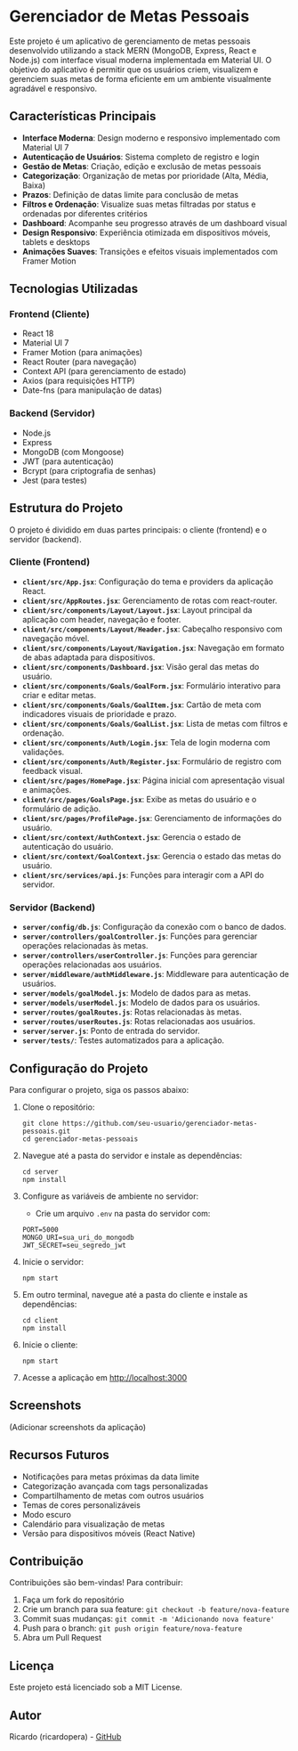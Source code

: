 # Gerenciador de Metas Pessoais

Este projeto é um aplicativo de gerenciamento de metas pessoais desenvolvido utilizando a stack MERN (MongoDB, Express, React e Node.js) com interface visual moderna implementada em Material UI. O objetivo do aplicativo é permitir que os usuários criem, visualizem e gerenciem suas metas de forma eficiente em um ambiente visualmente agradável e responsivo.

## Características Principais

- **Interface Moderna**: Design moderno e responsivo implementado com Material UI 7
- **Autenticação de Usuários**: Sistema completo de registro e login
- **Gestão de Metas**: Criação, edição e exclusão de metas pessoais
- **Categorização**: Organização de metas por prioridade (Alta, Média, Baixa)
- **Prazos**: Definição de datas limite para conclusão de metas
- **Filtros e Ordenação**: Visualize suas metas filtradas por status e ordenadas por diferentes critérios
- **Dashboard**: Acompanhe seu progresso através de um dashboard visual
- **Design Responsivo**: Experiência otimizada em dispositivos móveis, tablets e desktops
- **Animações Suaves**: Transições e efeitos visuais implementados com Framer Motion

## Tecnologias Utilizadas

### Frontend (Cliente)
- React 18
- Material UI 7
- Framer Motion (para animações)
- React Router (para navegação)
- Context API (para gerenciamento de estado)
- Axios (para requisições HTTP)
- Date-fns (para manipulação de datas)

### Backend (Servidor)
- Node.js
- Express
- MongoDB (com Mongoose)
- JWT (para autenticação)
- Bcrypt (para criptografia de senhas)
- Jest (para testes)

## Estrutura do Projeto

O projeto é dividido em duas partes principais: o cliente (frontend) e o servidor (backend).

### Cliente (Frontend)

- **`client/src/App.jsx`**: Configuração do tema e providers da aplicação React.
- **`client/src/AppRoutes.jsx`**: Gerenciamento de rotas com react-router.
- **`client/src/components/Layout/Layout.jsx`**: Layout principal da aplicação com header, navegação e footer.
- **`client/src/components/Layout/Header.jsx`**: Cabeçalho responsivo com navegação móvel.
- **`client/src/components/Layout/Navigation.jsx`**: Navegação em formato de abas adaptada para dispositivos.
- **`client/src/components/Dashboard.jsx`**: Visão geral das metas do usuário.
- **`client/src/components/Goals/GoalForm.jsx`**: Formulário interativo para criar e editar metas.
- **`client/src/components/Goals/GoalItem.jsx`**: Cartão de meta com indicadores visuais de prioridade e prazo.
- **`client/src/components/Goals/GoalList.jsx`**: Lista de metas com filtros e ordenação.
- **`client/src/components/Auth/Login.jsx`**: Tela de login moderna com validações.
- **`client/src/components/Auth/Register.jsx`**: Formulário de registro com feedback visual.
- **`client/src/pages/HomePage.jsx`**: Página inicial com apresentação visual e animações.
- **`client/src/pages/GoalsPage.jsx`**: Exibe as metas do usuário e o formulário de adição.
- **`client/src/pages/ProfilePage.jsx`**: Gerenciamento de informações do usuário.
- **`client/src/context/AuthContext.jsx`**: Gerencia o estado de autenticação do usuário.
- **`client/src/context/GoalContext.jsx`**: Gerencia o estado das metas do usuário.
- **`client/src/services/api.js`**: Funções para interagir com a API do servidor.

### Servidor (Backend)

- **`server/config/db.js`**: Configuração da conexão com o banco de dados.
- **`server/controllers/goalController.js`**: Funções para gerenciar operações relacionadas às metas.
- **`server/controllers/userController.js`**: Funções para gerenciar operações relacionadas aos usuários.
- **`server/middleware/authMiddleware.js`**: Middleware para autenticação de usuários.
- **`server/models/goalModel.js`**: Modelo de dados para as metas.
- **`server/models/userModel.js`**: Modelo de dados para os usuários.
- **`server/routes/goalRoutes.js`**: Rotas relacionadas às metas.
- **`server/routes/userRoutes.js`**: Rotas relacionadas aos usuários.
- **`server/server.js`**: Ponto de entrada do servidor.
- **`server/tests/`**: Testes automatizados para a aplicação.

## Configuração do Projeto

Para configurar o projeto, siga os passos abaixo:

1. Clone o repositório:
   ```
   git clone https://github.com/seu-usuario/gerenciador-metas-pessoais.git
   cd gerenciador-metas-pessoais
   ```

2. Navegue até a pasta do servidor e instale as dependências:
   ```
   cd server
   npm install
   ```

3. Configure as variáveis de ambiente no servidor:
   - Crie um arquivo `.env` na pasta do servidor com:
   ```
   PORT=5000
   MONGO_URI=sua_uri_do_mongodb
   JWT_SECRET=seu_segredo_jwt
   ```

4. Inicie o servidor:
   ```
   npm start
   ```

5. Em outro terminal, navegue até a pasta do cliente e instale as dependências:
   ```
   cd client
   npm install
   ```

6. Inicie o cliente:
   ```
   npm start
   ```

7. Acesse a aplicação em [http://localhost:3000](http://localhost:3000)

## Screenshots

(Adicionar screenshots da aplicação)

## Recursos Futuros

- Notificações para metas próximas da data limite
- Categorização avançada com tags personalizadas
- Compartilhamento de metas com outros usuários
- Temas de cores personalizáveis
- Modo escuro
- Calendário para visualização de metas
- Versão para dispositivos móveis (React Native)

## Contribuição

Contribuições são bem-vindas! Para contribuir:

1. Faça um fork do repositório
2. Crie um branch para sua feature: `git checkout -b feature/nova-feature`
3. Commit suas mudanças: `git commit -m 'Adicionando nova feature'`
4. Push para o branch: `git push origin feature/nova-feature`
5. Abra um Pull Request

## Licença

Este projeto está licenciado sob a MIT License.

## Autor

Ricardo (ricardopera) - [GitHub](https://github.com/ricardopera)